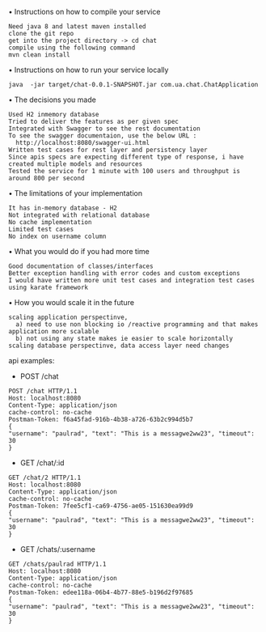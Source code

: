 • Instructions on how to compile your service
    
    Need java 8 and latest maven installed 
    clone the git repo
    get into the project directory -> cd chat
    compile using the following command 
    mvn clean install
    
• Instructions on how to run your service locally
  
    java  -jar target/chat-0.0.1-SNAPSHOT.jar com.ua.chat.ChatApplication
        
  
• The decisions you made
    
    Used H2 inmemory database
    Tried to deliver the features as per given spec
    Integrated with Swagger to see the rest documentation
    To see the swagger documentaion, use the below URL : 
      http://localhost:8080/swagger-ui.html
    Written test cases for rest layer and persistency layer 
    Since apis specs are expecting different type of response, i have created multiple models and resources 
    Tested the service for 1 minute with 100 users and throughput is around 800 per second
    
• The limitations of your implementation
  
    It has in-memory database - H2
    Not integrated with relational database
    No cache implementation
    Limited test cases
    No index on username column
    
   
• What you would do if you had more time
    
    Good documentation of classes/interfaces
    Better exception handling with error codes and custom exceptions
    I would have written more unit test cases and integration test cases using karate framework 
    
 
• How you would scale it in the future
    
    scaling application perspectinve, 
      a) need to use non blocking io /reactive programming and that makes application more scalable
      b) not using any state makes ie easier to scale horizontally       
    scaling database perspectinve, data access layer need changes 
    
      
     
api examples:

   - POST /chat
    
    POST /chat HTTP/1.1
    Host: localhost:8080
    Content-Type: application/json
    cache-control: no-cache
    Postman-Token: f6a45fad-916b-4b38-a726-63b2c994d5b7
    {    	
    "username": "paulrad", "text": "This is a messagwe2ww23", "timeout": 30
    }
    
    
   - GET /chat/:id
    
    GET /chat/2 HTTP/1.1
    Host: localhost:8080
    Content-Type: application/json
    cache-control: no-cache
    Postman-Token: 7fee5cf1-ca69-4756-ae05-151630ea99d9
    {    	
    "username": "paulrad", "text": "This is a messagwe2ww23", "timeout": 30
    }    
    
    
    
   - GET /chats/:username
    
        
    GET /chats/paulrad HTTP/1.1
    Host: localhost:8080
    Content-Type: application/json
    cache-control: no-cache
    Postman-Token: edee118a-06b4-4b77-88e5-b196d2f97685
    {    	
    "username": "paulrad", "text": "This is a messagwe2ww23", "timeout": 30
    }
